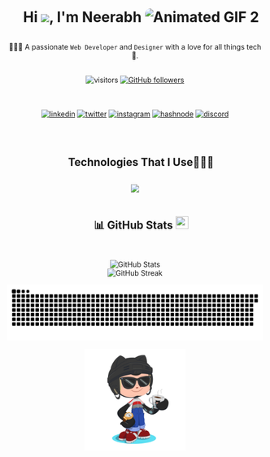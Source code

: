 <!-- Horizontal divider with gradient -->

<!-- <div style="text-align: center;">
  <img src="https://user-images.githubusercontent.com/73097560/115834477-dbab4500-a447-11eb-908a-139a6edaec5c.gif" alt="Gradient Divider">
</div> -->


<!--h1 without bottom border-->
<div id="user-content-toc">
  <ul align="center">
    <summary><h1 style="display: inline-block">Hi <img src="https://media.giphy.com/media/ObNTw8Uzwy6KQ/giphy.gif" width="22px">, I'm Neerabh <img src="https://camo.githubusercontent.com/9fd2c024a247a44434ed1c44c7c2fc2481e3333b4192330e2ae61ccfcac19d47/68747470733a2f2f656d6f6a69732e736c61636b6d6f6a69732e636f6d2f656d6f6a69732f696d616765732f313533313834393433302f343234362f626c6f622d73756e676c61737365732e6769663f31353331383439343330" alt="Animated GIF 2" style="width: 22px; border-radius: 10px;" /></h1></summary>
  </ul>
</div>

<p align="center">
  👨🏻‍💻 A passionate <code>Web Developer</code> and <code>Designer</code> with a love for all things tech 🚀.
</p>
<br>

<!-- Badges -->
<div align="center">
  <img src="https://visitor-badge.laobi.icu/badge?page_id=Neerabh.MyPortfolio&left_color=grey&right_color=brightgreen&style=flat-square" alt="visitors" />
  <a href="https://github.com/Neerabh?tab=followers">
    <img src="https://img.shields.io/github/followers/Neerabh.svg?style=social&label=Follow" alt="GitHub followers" />
  </a>
</div>

<br>
<br>

<!--icons and links-->
<p align="center">
<a href="https://linkedin.com/in/neerabh1848/" target="blank"><img align="center" src="https://user-images.githubusercontent.com/88904952/234979284-68c11d7f-1acc-4f0c-ac78-044e1037d7b0.png" alt="linkedin" height="50" width="50" /></a>
<a href="https://twitter.com/" target="blank"><img align="center" src="https://user-images.githubusercontent.com/88904952/234980676-61bfb021-ecc8-48f7-88e6-34c1b06c4a58.png" alt="twitter" height="50" width="50" /></a> 
<a href="https://www.instagram.com/1_neerabh/" target="blank"><img align="center" src="https://user-images.githubusercontent.com/88904952/234981169-2dd1e58f-4b7e-468c-8213-034ba62156c3.png" alt="instagram" height="50" width="50" /></a>
<a href="https://" target="blank"><img align="center" src="https://user-images.githubusercontent.com/88904952/234982196-562aea17-5532-4550-8c08-1c7cb994a541.png" alt="hashnode" height="50" width="50" /></a>
<a href="https://discordapp.com/users/neerabh_k" target="blank"><img align="center" src="https://user-images.githubusercontent.com/88904952/234982627-019fd336-6248-453c-9b05-97c13fd1d207.png" alt="discord" height="50" width="50" /></a>
  
</p>

<br>

<!--h1 without bottom border-->
<div id="user-content-toc">
  <ul align="center">
    <summary><h2 style="display: inline-block">Technologies That I Use👨🏻‍💻</h2></summary>
  </ul>
</div>
<!--tech stack icons-->
<p align="center">
  <a href="https://skillicons.dev">
    <img src="https://skillicons.dev/icons?i=c,cpp,py,js,ts,html,css,bootstrap,tailwindcss,django,flask,fastapi,react,nextjs,vite,nodejs,sqlite,mysql,mongodb,prisma,git,github,gitlab,bitbucket,docker,postgres,figma,pr,linux,apple,md,materialui,vscode,discord,=14" />
  </a>
</p>

<!-- <div align="center" style="font-size: 2em;">📊 GitHub Stats</div> -->
<div id="user-content-toc">
  <ul align="center">
    <summary><h2 style="display: inline-block">📊 GitHub Stats <img src="https://media2.giphy.com/media/QssGEmpkyEOhBCb7e1/giphy.gif?cid=ecf05e47a0n3gi1bfqntqmob8g9aid1oyj2wr3ds3mg700bl&rid=giphy.gif" width="25px" height="25px"></h2></summary>
  </ul>
</div>

<br>

<div align="center">
  <img src="https://github-readme-stats.vercel.app/api?username=Neerabh&theme=react&hide_border=false&include_all_commits=true&count_private=true" alt="GitHub Stats" />
  <br>
  <img src="https://github-readme-streak-stats.herokuapp.com/?user=Neerabh&theme=react&hide_border=false" alt="GitHub Streak" />
</div>





<!-- steak snake -->
<p align="center">
    <picture>
        <source media="(prefers-color-scheme: dark)" srcset="https://raw.githubusercontent.com/Neerabh/Neerabh/master/assets/github-contribution-grid-snake.svg">
        <source media="(prefers-color-scheme: light)" srcset="https://raw.githubusercontent.com/Neerabh/Neerabh/master/assets/github-contribution-grid-snake.svg">
        <img alt="github contribution grid snake animation" src="https://raw.githubusercontent.com/Neerabh/Neerabh/master/assets/github-contribution-grid-snake.svg">
    </picture>
</p>

<div style="text-align: center;">
  <img src="assets/doodle.png" width="200px" height="200px">
</div>



<!-- 
## <img src="https://raw.githubusercontent.com/ashu-guo/ashu-guo/main/assets/wave.gif" width="50px" height="50px"></img> About Me

<table align="center">
<tr border="none">
<td width="50%" align="left">

- 🔭 I’m currently working on `webgis` Development.
- 🌱 I’m currently learning `webgl` and `threejs`
- 👯 I’m looking to collaborate with Fullstack Web and Frontend visualization Developers.
- 🤔 I’m looking for help with Open source Contribution.
- ⚙️ I use daily: `.js`, `.vue`, `.jsx`, `.css`, `.less`, `.ts`
- 💬 Ping me about **vue**, **fullstack**, **development**, **design**

</td>
<td width="50%" align="center">
  <img align="center" alt="Coding" width="450" src="https://repository-images.githubusercontent.com/588181932/e36ec678-7984-4cdd-8e4c-a3932772ff8e">
</td>
</tr>
</table> -->






<!-- with hex code -->
<!-- ![visitors](https://visitor-badge.laobi.icu/badge?page_id=Neerabh.MyPortfolio&left_color=#0000ff&right_color=#00ff00) -->


<!-- with color -->
<!-- ![visitors](https://visitor-badge.laobi.icu/badge?page_id=Neerabh.MyPortfolio&left_color=grey&right_color=brightgreen&style=flat-square)
[![GitHub followers](https://img.shields.io/github/followers/Neerabh.svg?style=social&label=Follow)](https://github.com/Neerabh?tab=followers)
  -->


<!-- 
<div align="center">
  <img src="https://komarev.com/ghpvc/?username=neerabh&label=Profile%20views&color=000000&style=flat" alt="Profile Views" />
</div> -->


